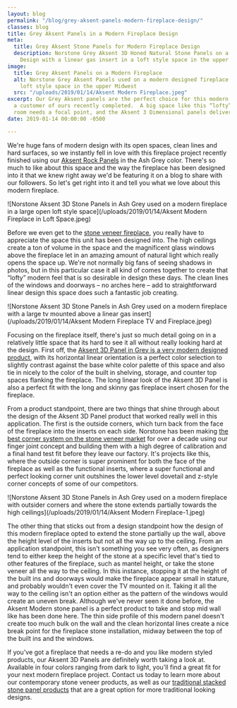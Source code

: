 ```yaml
---
layout: blog
permalink: "/blog/grey-aksent-panels-modern-fireplace-design/"
classes: blog
title: Grey Aksent Panels in a Modern Fireplace Design
meta:
  title: Grey Aksent Stone Panels for Modern Fireplace Design
  description: Norstone Grey Aksent 3D Honed Natural Stone Panels on a Modern Fireplace
    Design with a linear gas insert in a loft style space in the upper Midwest.
image:
  title: Grey Aksent Panels on a Modern Fireplace
  alt: Norstone Grey Aksent Panels used on a modern designed fireplace in a large
    loft style space in the upper Midwest
  src: "/uploads/2019/01/14/Aksent Modern Fireplace.jpeg"
excerpt: Our Grey Aksent panels are the perfect choice for this modern fireplace that
  a customer of ours recently completed.  A big space like this “lofty” feeling great
  room needs a focal point, and the Aksent 3 Dimensional panels deliver!
date: 2019-01-14 00:00:00 -0500

---
```

We're huge fans of modern design with its open spaces, clean lines and hard surfaces, so we instantly fell in love with this fireplace project recently finished using our [Aksent Rock Panels](https://www.norstoneusa.com/products/aksent-modern-tiles/) in the Ash Grey color.  There's so much to like about this space and the way the fireplace has been designed into it that we knew right away we'd be featuring it on a blog to share with our followers.  So let's get right into it and tell you what we love about this modern fireplace.

![Norstone Aksent 3D Stone Panels in Ash Grey used on a modern fireplace in a large open loft style space](/uploads/2019/01/14/Aksent Modern Fireplace in Loft Space.jpeg)

Before we even get to the [stone veneer fireplace](https://www.norstoneusa.com/gallery/application/fireplace/), you really have to appreciate the space this unit has been designed into.  The high ceilings create a ton of volume in the space and the magnificent glass windows above the fireplace let in an amazing amount of natural light which really opens the space up.  We're not normally big fans of seeing shadows in photos, but in this particular case it all kind of comes together to create that “lofty” modern feel that is so desirable in design these days.  The clean lines of the windows and doorways – no arches here – add to straightforward linear design this space does such a fantastic job creating.

![Norstone Aksent 3D Stone Panels in Ash Grey used on a modern fireplace with a large tv mounted above a linear gas insert](/uploads/2019/01/14/Aksent Modern Fireplace TV and Fireplace.jpeg)

Focusing on the fireplace itself, there's just so much detail going on in a relatively little space that its hard to see it all without really looking hard at the design.  First off, the [Aksent 3D Panel in Grey is a very modern designed product](https://www.norstoneusa.com/blog/grey-aksent-3d-uk-modern-home/), with its horizontal linear orientation is a perfect color selection to slightly contrast against the base white color palette of this space and also tie in nicely to the color of the built in shelving, storage, and counter top spaces flanking the fireplace.  The long linear look of the Aksent 3D Panel is also a perfect fit with the long and skinny gas fireplace insert chosen for the fireplace.

From a product standpoint, there are two things that shine through about the design of the Aksent 3D Panel product that worked really well in this application.  The first is the outside corners, which turn back from the face of the fireplace into the inserts on each side.  Norstone has been making [the best corner system on the stone veneer market](https://www.norstoneusa.com/blog/norstone-classroom-session-working-corners-1/) for over a decade using our finger joint concept and building them with a high degree of calibration and a final hand test fit before they leave our factory.  It's projects like this, where the outside corner is super prominent for both the face of the fireplace as well as the functional inserts, where a super functional and perfect looking corner unit outshines the lower level dovetail and z-style corner concepts of some of our competitors.

![Norstone Aksent 3D Stone Panels in Ash Grey used on a modern fireplace with outsider corners and where the stone extends partially towards the high ceilings](/uploads/2019/01/14/Aksent Modern Fireplace-1.jpeg)

The other thing that sticks out from a design standpoint how the design of this modern fireplace opted to extend the stone partially up the wall, above the height level of the inserts but not all the way up to the ceiling.  From an application standpoint, this isn't something you see very often, as designers tend to either keep the height of the stone at a specific level that's tied to other features of the fireplace, such as mantel height, or take the stone veneer all the way to the ceiling.  In this instance, stopping it at the height of the built ins and doorways would make the fireplace appear small in stature, and probably wouldn't even cover the TV mounted on it.  Taking it all the way to the ceiling isn't an option either as the pattern of the windows would create an uneven break.  Although we've never seen it done before, the Aksent Modern stone panel is a perfect product to take and stop mid wall like has been done here.  The thin side profile of this modern panel doesn't create too much bulk on the wall and the clean horizontal lines create a nice break point for the fireplace stone installation, midway between the top of the built ins and the windows.

If you've got a fireplace that needs a re-do and you like modern styled products, our Aksent 3D Panels are definitely worth taking a look at.  Available in four colors ranging from dark to light, you'll find a great fit for your next modern fireplace project.  Contact us today to learn more about our contemporary stone veneer products, as well as our [traditional stacked stone panel products](https://www.norstoneusa.com/products/) that are a great option for more traditional looking designs. 